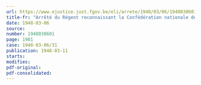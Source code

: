 ```yaml
---
url: https://www.ejustice.just.fgov.be/eli/arrete/1948/03/06/1948030601/justel
title-fr: "Arrêté du Régent reconnaissant la Confédération nationale des Résistants civils de Belgique, le Front de l'indépendance et le Mouvement socialiste de la Résistance comme associations reconnues de résistants civils, conformément à l'article 9 de l'arrêté-loi du 24 décembre 1946"
date: 1948-03-06
source:
number: 1948030601
page: 1981
case: 1948-03-06/31
publication: 1948-03-11
starts:
modifies:
pdf-original:
pdf-consolidated:
---
```


